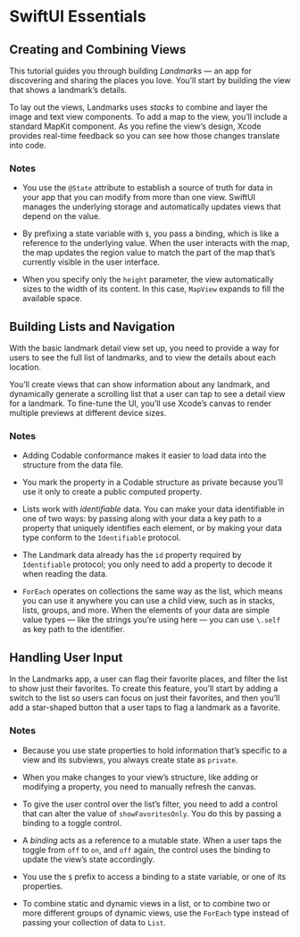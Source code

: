 # SwiftUI Essentials

## Creating and Combining Views

This tutorial guides you through building _Landmarks_ — an app for discovering and sharing the places you love. You’ll start by building the view that shows a landmark’s details.

To lay out the views, Landmarks uses _stacks_ to combine and layer the image and text view components. To add a map to the view, you’ll include a standard MapKit component. As you refine the view’s design, Xcode provides real-time feedback so you can see how those changes translate into code.

### Notes

- You use the `@State` attribute to establish a source of truth for data in your app that you can modify from more than one view. SwiftUI manages the underlying storage and automatically updates views that depend on the value.

- By prefixing a state variable with `$`, you pass a binding, which is like a reference to the underlying value. When the user interacts with the map, the map updates the region value to match the part of the map that’s currently visible in the user interface.

- When you specify only the `height` parameter, the view automatically sizes to the width of its content. In this case, `MapView` expands to fill the available space.

## Building Lists and Navigation

With the basic landmark detail view set up, you need to provide a way for users to see the full list of landmarks, and to view the details about each location.

You’ll create views that can show information about any landmark, and dynamically generate a scrolling list that a user can tap to see a detail view for a landmark. To fine-tune the UI, you’ll use Xcode’s canvas to render multiple previews at different device sizes.

### Notes

- Adding Codable conformance makes it easier to load data into the structure from the data file.

- You mark the property in a Codable structure as private because you’ll use it only to create a public computed property.

- Lists work with _identifiable_ data. You can make your data identifiable in one of two ways: by passing along with your data a key path to a property that uniquely identifies each element, or by making your data type conform to the `Identifiable` protocol.

- The Landmark data already has the `id` property required by `Identifiable` protocol; you only need to add a property to decode it when reading the data.

- `ForEach` operates on collections the same way as the list, which means you can use it anywhere you can use a child view, such as in stacks, lists, groups, and more. When the elements of your data are simple value types — like the strings you’re using here — you can use `\.self` as key path to the identifier.

## Handling User Input

In the Landmarks app, a user can flag their favorite places, and filter the list to show just their favorites. To create this feature, you’ll start by adding a switch to the list so users can focus on just their favorites, and then you’ll add a star-shaped button that a user taps to flag a landmark as a favorite.

### Notes

- Because you use state properties to hold information that’s specific to a view and its subviews, you always create state as `private`.

- When you make changes to your view’s structure, like adding or modifying a property, you need to manually refresh the canvas.

- To give the user control over the list’s filter, you need to add a control that can alter the value of `showFavoritesOnly`. You do this by passing a binding to a toggle control.

- A _binding_ acts as a reference to a mutable state. When a user taps the toggle from `off` to `on`, and `off` again, the control uses the binding to update the view’s state accordingly.

- You use the `$` prefix to access a binding to a state variable, or one of its properties.

- To combine static and dynamic views in a list, or to combine two or more different groups of dynamic views, use the `ForEach` type instead of passing your collection of data to `List`.
